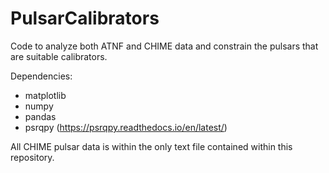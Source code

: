 # PulsarCalibrators
Code to analyze both ATNF and CHIME data and constrain the pulsars that are suitable calibrators.

Dependencies: 
- matplotlib
- numpy
- pandas
- psrqpy (https://psrqpy.readthedocs.io/en/latest/)

All CHIME pulsar data is within the only text file contained within this repository.
